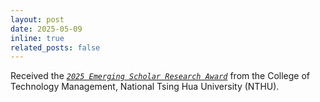 ```yaml
---
layout: post
date: 2025-05-09
inline: true
related_posts: false
---
```


Received the [_`2025 Emerging Scholar Research Award`_](https://www.ctm.nthu.edu.tw/tw/article/1139-2025-ke-ji-guan-li-syueh-yuan-sin) from the College of Technology Management, National Tsing Hua University (NTHU).